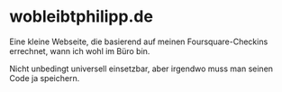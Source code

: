 # wobleibtphilipp.de

Eine kleine Webseite, die basierend auf meinen Foursquare-Checkins errechnet, wann ich wohl im Büro bin.

Nicht unbedingt universell einsetzbar, aber irgendwo muss man seinen Code ja speichern.